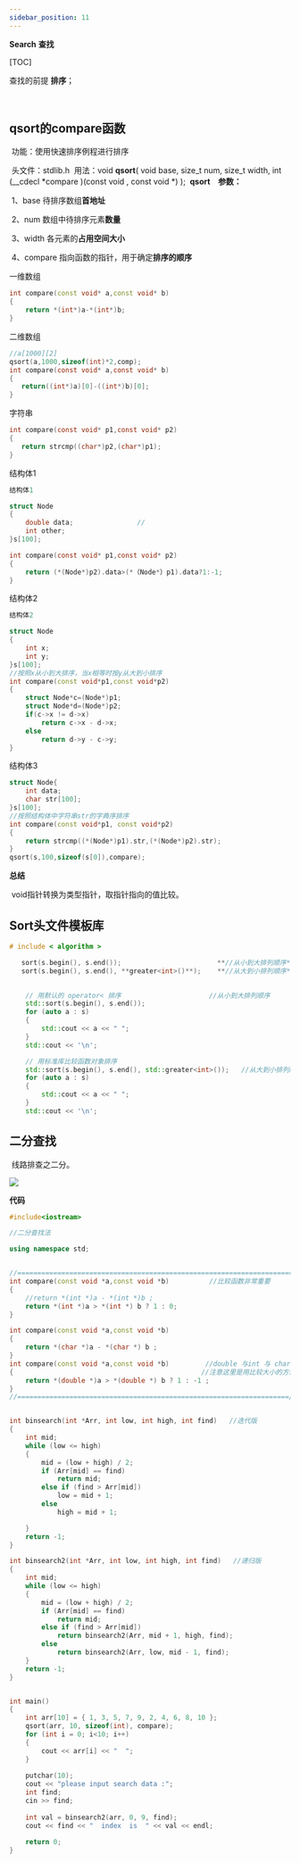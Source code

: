 ```yaml
---
sidebar_position: 11
---
```


**Search**    **查找**

[TOC]

查找的前提    **排序**；

​	

## **qsort的compare函数**

​		  功能：使用快速排序例程进行排序 

​		 头文件：stdlib.h 
​		 用法：void **qsort**( void base, size_t num, size_t width, int (__cdecl *compare )(const void , const void *) ); 
​		**qsort**　**参数：** 

​							1、base 待排序数组**首地址**

​							2、num 数组中待排序元素**数量**

​							3、width 各元素的**占用空间大小**

​							4、compare 指向函数的指针，用于确定**排序的顺序**

一维数组

```c++
int compare(const void* a,const void* b)
{
    return *(int*)a-*(int*)b;
}
```

二维数组

```c
//a[1000][2]
qsort(a,1000,sizeof(int)*2,comp);
int compare(const void* a,const void* b) 
{
   return((int*)a)[0]-((int*)b)[0];
}
```

字符串

```c
int compare(const void* p1,const void* p2)
{
   return strcmp((char*)p2,(char*)p1);
}
```

结构体1

```c
结构体1

struct Node
{
    double data;                //
    int other;
}s[100];

int compare(const void* p1,const void* p2)
{
    return (*(Node*)p2).data>(*（Node*）p1).data?1:-1;
}
```

结构体2

```c++
结构体2

struct Node
{
    int x;
    int y;
}s[100];
//按照x从小到大排序，当x相等时按y从大到小排序
int compare(const void*p1,const void*p2)
{
    struct Node*c=(Node*)p1;
    struct Node*d=(Node*)p2;
    if(c->x != d->x)
        return c->x - d->x;
    else 
        return d->y - c->y;
}
```

结构体3

```c++
struct Node{
    int data;
    char str[100];
}s[100];
//按照结构体中字符串str的字典序排序
int compare(const void*p1, const void*p2)
{
    return strcmp((*(Node*)p1).str,(*(Node*)p2).str);
}
qsort(s,100,sizeof(s[0]),compare);
```

**总结**

​		void指针转换为类型指针，取指针指向的值比较。



## **Sort头文件模板库**

```c++
# include < algorithm >

​	sort(s.begin(), s.end());                        **//从小到大排列顺序**
​	sort(s.begin(), s.end(), **greater<int>()**);	 **//从大到小排列顺序**
```
```c++
	
	// 用默认的 operator< 排序                      //从小到大排列顺序
	std::sort(s.begin(), s.end());
	for (auto a : s)
    {
		std::cout << a << " ";
	}
	std::cout << '\n';

	// 用标准库比较函数对象排序
	std::sort(s.begin(), s.end(), std::greater<int>());   //从大到小排列顺序
	for (auto a : s) 
    {
		std::cout << a << " ";
	}
	std::cout << '\n';

```



## **二分查找**

​				线路排查之二分。 

![](.\插图\二分查找.jpg)

**代码**

```c++
#include<iostream>

//二分查找法

using namespace std;


//======================================================================//
int compare(const void *a,const void *b)          //比较函数非常重要
{
	//return *(int *)a - *(int *)b ;
	return *(int *)a > *(int *) b ? 1 : 0;
}

int compare(const void *a,const void *b)          
{
	return *(char *)a - *(char *) b ;
}
int compare(const void *a,const void *b)         //double 与int 与 char  不同
{												//注意这里是用比较大小的方法，来返回正负
	return *(double *)a > *(double *) b ? 1 : -1 ;
}
//====================================================================//


int binsearch(int *Arr, int low, int high, int find)   //迭代版
{
	int mid;
	while (low <= high)
	{
		mid = (low + high) / 2;
		if (Arr[mid] == find)
			return mid;
		else if (find > Arr[mid])
			low = mid + 1;
		else
			high = mid + 1;

	}
	return -1;
}

int binsearch2(int *Arr, int low, int high, int find)   //递归版
{
	int mid;
	while (low <= high)
	{
		mid = (low + high) / 2;
		if (Arr[mid] == find)
			return mid;
		else if (find > Arr[mid])
			return binsearch2(Arr, mid + 1, high, find);
		else
			return binsearch2(Arr, low, mid - 1, find);
	}
	return -1;
}


int main()
{
	int arr[10] = { 1, 3, 5, 7, 9, 2, 4, 6, 8, 10 };
	qsort(arr, 10, sizeof(int), compare);
	for (int i = 0; i<10; i++)
	{
		cout << arr[i] << "  ";	
	}
	
	putchar(10);
	cout << "please input search data :";
	int find;
	cin >> find;
	
	int val = binsearch2(arr, 0, 9, find);	
	cout << find << "  index  is  " << val << endl;
	
	return 0;
}

```

